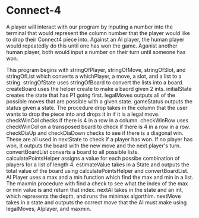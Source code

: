 # Connect-4

A player will interact with our program by inputing a number into the terminal that would
represent the column number that the player would like to drop their Connect4 piece into. 
Against an AI player, the human player would repeatedly do this until one has won the game.
Aganist another human player, both would input a number on their turn until someone has won.

This program begins with stringOfPlayer, stringOfMove, stringOfSlot, and stringOfList
which converts a whichPlayer, a move, a slot, and a list to a string. stringOfState uses 
stringOfBoard to convert the lists into a board. createBoard uses the helper create to make
a baord given 2 ints. initialState creates the state that has P1 going first. legalMoves outputs
all of the possible moves that are possible with a given state. gameStatus outputs the status given
a state. The procedure drop takes in the column that the user wants to drop the piece into and 
drops it in if it is a legal move. checkWinCol checks if there is 4 in a row in a column.
checkWinRow uses checkWinCol on a transposed board to check if there is 4 in a row in a row.
checkDiaUp and checkDiaDown checks to see if there is a diagonal win. These are all used in 
nextState to check if a player has won. If no player has won, it outputs the board with the new move
and the next player's turn. convertBoardList converts a board to all possible lists. 
calculatePointsHelper assigns a value for each possibe combination of players for a list of 
length 4. estimateValue takes in a State and outputs the total value of the board using 
calculatePointsHelper and convertBoardList. AI Player uses a max and a min function which find
the max and min in a list. The maxmin procedure with find a check to see what the index of the 
max or min value is and return that index. nextAI takes in the state and an int, which represents
the depth, and runs the minimax algorthim. nextMove takes in a state and outputs the correct
move that the AI must make using legalMoves, AIplayer, and maxmin.
